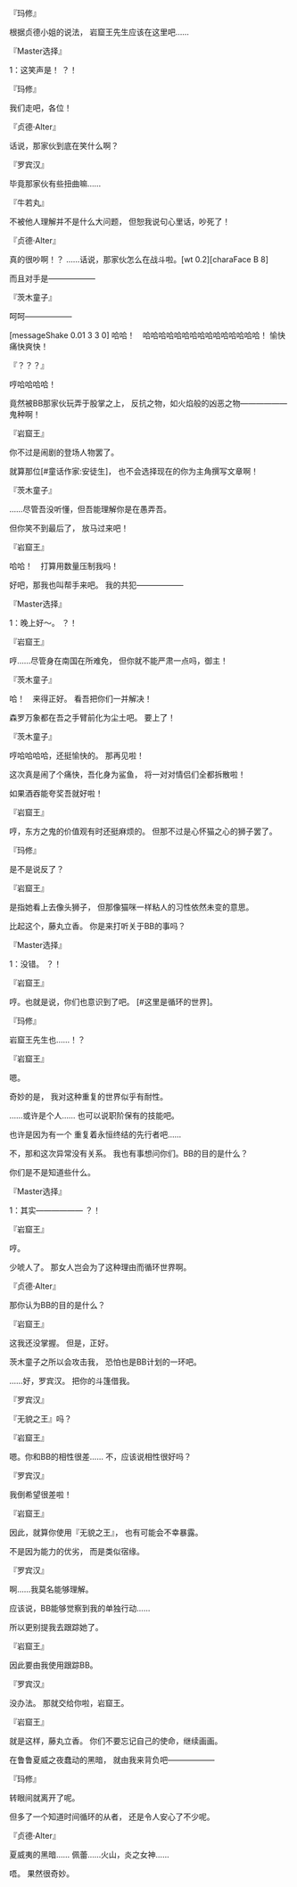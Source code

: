 『玛修』

根据贞德小姐的说法，
岩窟王先生应该在这里吧……

『Master选择』

1：这笑声是！
？！

『玛修』

我们走吧，各位！

『贞德·Alter』

话说，那家伙到底在笑什么啊？

『罗宾汉』

毕竟那家伙有些扭曲嘛……

『牛若丸』

不被他人理解并不是什么大问题，
但恕我说句心里话，吵死了！

『贞德·Alter』

真的很吵啊！？
……话说，那家伙怎么在战斗啦。[wt 0.2][charaFace B 8]

而且对手是——————

『茨木童子』

呵呵——————

[messageShake 0.01 3 3 0]
哈哈！　哈哈哈哈哈哈哈哈哈哈哈哈哈哈哈！
愉快痛快爽快！

『？？？』

哼哈哈哈哈！

竟然被BB那家伙玩弄于股掌之上，
反抗之物，如火焰般的凶恶之物——————鬼种啊！

『岩窟王』

你不过是闹剧的登场人物罢了。

就算那位[#童话作家:安徒生]，
也不会选择现在的你为主角撰写文章啊！

『茨木童子』

……尽管吾没听懂，但吾能理解你是在愚弄吾。

但你笑不到最后了，
放马过来吧！

『岩窟王』

哈哈！　打算用数量压制我吗！

好吧，那我也叫帮手来吧。
我的共犯——————

『Master选择』

1：晚上好～。
？！

『岩窟王』

哼……尽管身在南国在所难免，
但你就不能严肃一点吗，御主！

『茨木童子』

哈！　来得正好。
看吾把你们一并解决！

森罗万象都在吾之手臂前化为尘土吧。
要上了！

『茨木童子』

哼哈哈哈哈，还挺愉快的。
那再见啦！

这次真是闹了个痛快，吾化身为鲨鱼，
将一对对情侣们全都拆散啦！

如果酒吞能夸奖吾就好啦！

『岩窟王』

哼，东方之鬼的价值观有时还挺麻烦的。
但那不过是心怀猫之心的狮子罢了。

『玛修』

是不是说反了？

『岩窟王』

是指她看上去像头狮子，
但那像猫咪一样粘人的习性依然未变的意思。

比起这个，藤丸立香。
你是来打听关于BB的事吗？

『Master选择』

1：没错。
？！

『岩窟王』

哼。也就是说，你们也意识到了吧。
[#这里是循环的世界]。

『玛修』

岩窟王先生也……！？

『岩窟王』

嗯。

奇妙的是，
我对这种重复的世界似乎有耐性。

……或许是个人……
也可以说职阶保有的技能吧。

也许是因为有一个
重复着永恒终结的先行者吧……

不，那和这次异常没有关系。
我也有事想问你们。BB的目的是什么？

你们是不是知道些什么。

『Master选择』

1：其实——————
？！

『岩窟王』

哼。

少唬人了。
那女人岂会为了这种理由而循环世界啊。

『贞德·Alter』

那你认为BB的目的是什么？

『岩窟王』

这我还没掌握。
但是，正好。

茨木童子之所以会攻击我，
恐怕也是BB计划的一环吧。

……好，罗宾汉。
把你的斗篷借我。

『罗宾汉』

『无貌之王』吗？

『岩窟王』

嗯。你和BB的相性很差……
不，应该说相性很好吗？

『罗宾汉』

我倒希望很差啦！

『岩窟王』

因此，就算你使用『无貌之王』，
也有可能会不幸暴露。

不是因为能力的优劣，
而是类似宿缘。

『罗宾汉』

啊……我莫名能够理解。

应该说，BB能够觉察到我的单独行动……

所以更别提我去跟踪她了。

『岩窟王』

因此要由我使用跟踪BB。

『罗宾汉』

没办法。
那就交给你啦，岩窟王。

『岩窟王』

就是这样，藤丸立香。
你们不要忘记自己的使命，继续画画。

在鲁鲁夏威之夜蠢动的黑暗，
就由我来背负吧——————

『玛修』

转眼间就离开了呢。

但多了一个知道时间循环的从者，
还是令人安心了不少呢。

『贞德·Alter』

夏威夷的黑暗……
佩蕾……火山，炎之女神……

唔。
果然很奇妙。


